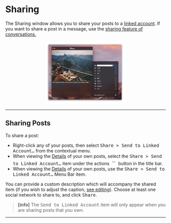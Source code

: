 # Sharing

The Sharing window allows you to share your posts to a [linked account](//views/profile/linkedaccounts.md). If you want to share a post in a message, use the [sharing feature of conversations.](//views/conversations/messages.md#sharing-posts)

<p style="text-align: center; margin-top: 1em;"><img src="/views/assets/sharing.png" width="50%" height="50%" /></p>

------

## Sharing Posts

To share a post:

- Right-click any of your posts, then select <kbd>Share > Send to Linked Account…</kbd> from the contextual menu.
- When viewing the [Details](//views/detailview.md) of your own posts, select the <kbd>Share > Send to Linked Account…</kbd> item under the actions <img src="/views/assets/actions-menu.png" width="20" height="20" /> button in the title bar.
- When viewing the [Details](//views/detailview.md) of your own posts, use the <kbd>Share > Send to Linked Account…</kbd> Menu Bar item.

You can provide a custom description which will accompany the shared item (if you wish to adjust the caption, [see editing](//views/editing.md#captions)). Choose at least one social network to share to, and click <kbd>Share</kbd>.

> **[info]**
> The <kbd>Send to Linked Account</kbd> item will only appear when you are sharing posts that you own. 

-----